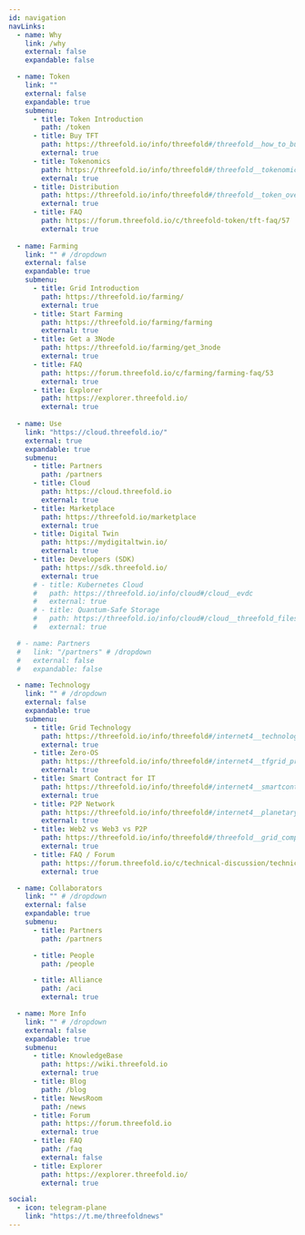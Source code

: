 ```yaml
---
id: navigation
navLinks:
  - name: Why
    link: /why
    external: false
    expandable: false

  - name: Token
    link: ""
    external: false
    expandable: true
    submenu:
      - title: Token Introduction
        path: /token
      - title: Buy TFT
        path: https://threefold.io/info/threefold#/threefold__how_to_buy_and_sell
        external: true
      - title: Tokenomics
        path: https://threefold.io/info/threefold#/threefold__tokenomics
        external: true
      - title: Distribution
        path: https://threefold.io/info/threefold#/threefold__token_overview
        external: true
      - title: FAQ
        path: https://forum.threefold.io/c/threefold-token/tft-faq/57
        external: true
  
  - name: Farming
    link: "" # /dropdown
    external: false
    expandable: true
    submenu:
      - title: Grid Introduction
        path: https://threefold.io/farming/
        external: true
      - title: Start Farming
        path: https://threefold.io/farming/farming
        external: true
      - title: Get a 3Node
        path: https://threefold.io/farming/get_3node
        external: true
      - title: FAQ
        path: https://forum.threefold.io/c/farming/farming-faq/53
        external: true
      - title: Explorer
        path: https://explorer.threefold.io/
        external: true            
  
  - name: Use
    link: "https://cloud.threefold.io/"
    external: true
    expandable: true
    submenu:
      - title: Partners
        path: /partners    
      - title: Cloud
        path: https://cloud.threefold.io
        external: true      
      - title: Marketplace
        path: https://threefold.io/marketplace
        external: true
      - title: Digital Twin
        path: https://mydigitaltwin.io/
        external: true
      - title: Developers (SDK)
        path: https://sdk.threefold.io/
        external: true
      # - title: Kubernetes Cloud
      #   path: https://threefold.io/info/cloud#/cloud__evdc
      #   external: true
      # - title: Quantum-Safe Storage
      #   path: https://threefold.io/info/cloud#/cloud__threefold_filesystem
      #   external: true

  # - name: Partners
  #   link: "/partners" # /dropdown
  #   external: false
  #   expandable: false

  - name: Technology
    link: "" # /dropdown
    external: false
    expandable: true
    submenu:
      - title: Grid Technology
        path: https://threefold.io/info/threefold#/internet4__technology
        external: true
      - title: Zero-OS
        path: https://threefold.io/info/threefold#/internet4__tfgrid_primitives
        external: true
      - title: Smart Contract for IT
        path: https://threefold.io/info/threefold#/internet4__smartcontract_it
        external: true
      - title: P2P Network
        path: https://threefold.io/info/threefold#/internet4__planetary_network
        external: true
      - title: Web2 vs Web3 vs P2P
        path: https://threefold.io/info/threefold#/threefold__grid_compare
        external: true
      - title: FAQ / Forum
        path: https://forum.threefold.io/c/technical-discussion/technical-faq/55
        external: true

  - name: Collaborators
    link: "" # /dropdown
    external: false
    expandable: true
    submenu:
      - title: Partners
        path: /partners

      - title: People
        path: /people

      - title: Alliance
        path: /aci
        external: true

  - name: More Info
    link: "" # /dropdown
    external: false
    expandable: true
    submenu:
      - title: KnowledgeBase
        path: https://wiki.threefold.io
        external: true         
      - title: Blog
        path: /blog
      - title: NewsRoom
        path: /news
      - title: Forum
        path: https://forum.threefold.io
        external: true
      - title: FAQ
        path: /faq
        external: false
      - title: Explorer
        path: https://explorer.threefold.io/
        external: true    

social:
  - icon: telegram-plane
    link: "https://t.me/threefoldnews"
---
```




<!--   - name: PARTICIPATE
    link: /universe 
    external: false
    expandable: false
    submenu:
      - title: Start Farming
        path: /farming
        external: true

      - title: Get a 3Node
        path: /farming/get_3node
        external: true

      - title: Buy the Token
        path: https://threefold.io/info/threefold#/threefold__how_to_buy_and_sell

      - title: Test the Cloud
        path: /cloud
        external: true

      - title: Try the Marketplace
        path: /marketplace
        external: true

      - title: Build with the SDK
        path: /info/sdk
        external: true -->



<!--   - name: TF Universe
    link: "" # /dropdown
    external: false
    expandable: true
    submenu:
      - title: Universe Home
        path: /universe

      - title: ThreeFold Farming
        path: /farming
        external: true

      - title: ThreeFold Token
        path: /token

      - title: ThreeFold Kube Cloud
        path: /cloud
        external: true

      - title: ThreeFold Marketplace
        path: /marketplace
        external: true

      - title: Digital Twin
        path: https://mydigitaltwin.io
        external: true

      - title: Conscious Internet
        path: /aci
        external: true

      - title: ThreeFold Tech
        path: https://threefold.tech
        external: true -->
